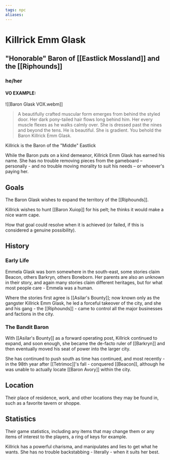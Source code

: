 ```yaml
---
tags: npc
aliases:
---
```

# Killrick Emm Glask
## "Honorable" Baron of [[Eastlick Mossland]] and the [[Riphounds]]
### he/her
#### VO EXAMPLE:

![[Baron Glask VOX.webm]]

> A beautifully crafted muscular form emerges from behind the styled door. Her dark pony-tailed hair flows long behind him. Her every muscle flexes as he walks calmly over. She is dressed past the nines and beyond the tens. He is beautiful. She is gradient. You behold the Baron Killrick Emm Glask.

Killrick is the Baron of the "Middle" Eastlick

While the Baron puts on a kind demeanor, Killrick Emm Glask has earned his name. She has no trouble removing pieces from the gameboard – personally - and no trouble moving morality to suit his needs – or whoever's paying her.

## Goals
The Baron Glask wishes to expand the territory of the [[Riphounds]].

Killrick wishes to hunt [[Baron Xuiop]] for his pelt; he thinks it would make a nice warm cape.

How that goal could resolve when it is achieved (or failed, if this is considered a genuine possibility).

## History
### Early Life
Emmela Glask was born somewhere in the south-east, some stories claim Beacon, others Barkryn, others Boneborn. Her parents are also an unknown in their story, and again many stories claim different heritages, but for what most people care - Emmela was a human. 

Where the stories first agree is [[Asilar's Bounty]]; now known only as the gangster Killrick Emm Glask, he led a forceful takeover of the city, and she and his gang - the [[Riphounds]] - came to control all the major businesses and factions in the city. 

### The Bandit Baron
With [[Asilar's Bounty]] as a forward operating post, Killrick continued to expand, and soon enough, she became the de-facto ruler of [[Barkryn]] and then eventually moved his seat of power into the larger city. 

She has continued to push south as time has continued, and most recently - in the 98th year after [[Tetrimoc]]'s fall - conquered [[Beacon]], although he was unable to actually locate [[Baron Avory]] within the city.

## Location
Their place of residence, work, and other locations they may be found in, such as a favorite tavern or shoppe.

## Statistics
Their game statistics, including any items that may change them or any items of interest to the players, a ring of keys for example.

Killrick has a powerful charisma, and manipulates and lies to get what he wants. She has no trouble backstabbing - literally - when it suits her best.